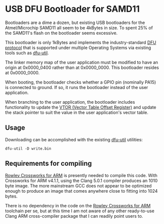 USB DFU Bootloader for SAMD11
=============================

Bootloaders are a dime a dozen, but existing USB bootloaders for the Atmel/Microchip SAMD11 all seem to be 4kBytes in size.  To spent 25% of the SAMD11's flash on the bootloader seems excessive.

This bootloader is only 1kBytes and implements the industry-standard [DFU protocol](http://www.usb.org/developers/docs/devclass_docs/DFU_1.1.pdf) that is supported under multiple Operating Systems via existing tools such as [dfu-util](http://dfu-util.sourceforge.net/).

The linker memory map of the user application must be modified to have an origin at 0x0000_0400 rather than at 0x0000_0000.  This bootloader resides at 0x0000_0000.

When booting, the bootloader checks whether a GPIO pin (nominally PA15) is connected to ground.  If so, it runs the bootloader instead of the user application.

When branching to the user application, the bootloader includes functionality to update the [VTOR (Vector Table Offset Register)](http://infocenter.arm.com/help/topic/com.arm.doc.dui0662a/Ciheijba.html) and update the stack pointer to suit the value in the user application's vector table.

## Usage

Downloading can be accomplished with the existing [dfu-util](http://dfu-util.sourceforge.net/) utilities:

```
dfu-util -D write.bin
```

## Requirements for compiling

[Rowley Crossworks for ARM](http://www.rowley.co.uk/arm/) is presently needed to compile this code.  With Crossworks for ARM v4.1.1, using the Clang 5.0.1 compiler produces an 1010 byte image.  The more mainstream GCC does not appear to be optimized enough to produce an image that comes anywhere close to fitting into 1024 bytes.

There is no dependency in the code on the [Rowley Crossworks for ARM](http://www.rowley.co.uk/arm/) toolchain per se, but at this time I am not aware of any other ready-to-use Clang ARM cross-compiler package that I can readily point users to.

